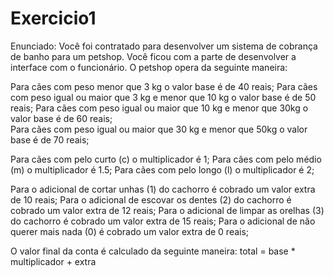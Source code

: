 # Exercicio1

Enunciado: Você foi contratado para desenvolver um sistema de cobrança de banho para um petshop. Você ficou com a parte de desenvolver a interface com o funcionário. 
O petshop opera da seguinte maneira: 

Para cães com peso menor que 3 kg o valor base é de 40 reais; 
Para cães com peso igual ou maior que 3 kg e menor que 10 kg o valor base é de 50 reais; 
Para cães com peso igual ou maior que 10 kg e menor que 30kg o valor base é de 60 reais;   
Para cães com peso igual ou maior que 30 kg e menor que 50kg o valor base é de 70 reais;  

Para cães com pelo curto (c) o multiplicador é 1; 
Para cães com pelo médio (m) o multiplicador é 1.5; 
Para cães com pelo longo (l) o multiplicador é 2; 

Para o adicional de cortar unhas (1) do cachorro é cobrado um valor extra de 10 reais; 
Para o adicional de escovar os dentes (2) do cachorro é cobrado um valor extra de 12 reais; 
Para o adicional de limpar as orelhas (3) do cachorro é cobrado um valor extra de 15 reais; 
Para o adicional de não querer mais nada (0) é cobrado um valor extra de 0 reais; 

O valor final da conta é calculado da seguinte maneira: 
total = base * multiplicador + extra
